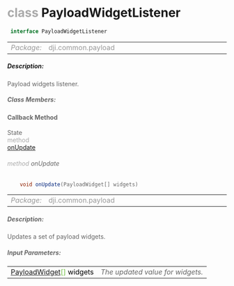 <div class="article"><h1 ><font color="#AAA">class </font>PayloadWidgetListener</h1></div>

~~~java
 interface PayloadWidgetListener 
~~~

<html><table class="table-supportedby"><tr valign="top"><td width=15%><font color="#999"><i>Package:</i></td><td width=85%><font color="#999">dji.common.payload</td></tr></table></html>



##### Description:



<font color="#666">Payload widgets listener.



##### Class Members:



#### Callback Method

<div class="api-row" id="djipayload_payloadwidgetlistener_onupdate"><div class="api-col left">State</div><div class="api-col middle" style="color:#AAA">method</div><div class="api-col right"><a class="trigger" href="#djipayload_payloadwidgetlistener_onupdate_inline">onUpdate</a></div></div><div class="inline-doc" id="djipayload_payloadwidgetlistener_onupdate_inline"

><div class="article"><h6 ><font color="#AAA">method </font>onUpdate</h6></div>

~~~java
    void onUpdate(PayloadWidget[] widgets)
~~~

<html><table class="table-supportedby"><tr valign="top"><td width=15%><font color="#999"><i>Package:</i></td><td width=85%><font color="#999">dji.common.payload</td></tr></table></html>



##### Description:



<font color="#666">Updates a set of payload widgets.



##### Input Parameters:

<html><table class="table-inline-parameters"><tr valign="top"><td><font color="#70BF41"><a href="/Components/Payload/DJIPayload_PayloadWidget.html#djipayload_payloadwidget">PayloadWidget</a>[] <font color="#000">widgets</td><td><font color="#666"><i>The updated value for widgets.</i></td></tr></table></html></div>


